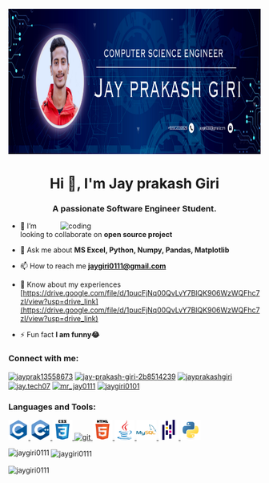 <p align=”center”>

<img width="900" height="290" src="my photo banner/my photo.png" alt="my banner">

</p>
<h1 align="center">Hi 👋, I'm Jay prakash Giri</h1>
<h3 align="center">A passionate Software Engineer Student.</h3>
<img align="right" alt = "coding" width = "400" src ="https://user-images.githubusercontent.com/55389276/140866485-8fb1c876-9a8f-4d6a-98dc-08c4981eaf70.gif">

<!--<p align="left"> <img src="https://komarev.com/ghpvc/?username=jaygiri0111&label=Profile%20views&color=0e75b6&style=flat" alt="jaygiri0111" /> </p>-->

- 👯 I’m looking to collaborate on **open source project**

- 💬 Ask me about **MS Excel, Python, Numpy, Pandas, Matplotlib**

- 📫 How to reach me **jaygiri0111@gmail.com**

- 📄 Know about my experiences [https://drive.google.com/file/d/1pucFjNq00QvLvY7BlQK906WzWQFhc7zI/view?usp=drive_link](https://drive.google.com/file/d/1pucFjNq00QvLvY7BlQK906WzWQFhc7zI/view?usp=drive_link)

- ⚡ Fun fact **I am funny😂**

<h3 align="left">Connect with me:</h3>
<p align="left">
<a href="https://twitter.com/jayprak13558673" target="blank"><img align="center" src="https://raw.githubusercontent.com/rahuldkjain/github-profile-readme-generator/master/src/images/icons/Social/twitter.svg" alt="jayprak13558673" height="30" width="40" /></a>
<a href="https://linkedin.com/in/jay-prakash-giri-2b8514239" target="blank"><img align="center" src="https://raw.githubusercontent.com/rahuldkjain/github-profile-readme-generator/master/src/images/icons/Social/linked-in-alt.svg" alt="jay-prakash-giri-2b8514239" height="30" width="40" /></a>
<a href="https://kaggle.com/jayprakashgiri" target="blank"><img align="center" src="https://raw.githubusercontent.com/rahuldkjain/github-profile-readme-generator/master/src/images/icons/Social/kaggle.svg" alt="jayprakashgiri" height="30" width="40" /></a>
<a href="https://instagram.com/jay.tech07" target="blank"><img align="center" src="https://raw.githubusercontent.com/rahuldkjain/github-profile-readme-generator/master/src/images/icons/Social/instagram.svg" alt="jay.tech07" height="30" width="40" /></a>
<a href="https://www.leetcode.com/mr_jay0111" target="blank"><img align="center" src="https://raw.githubusercontent.com/rahuldkjain/github-profile-readme-generator/master/src/images/icons/Social/leet-code.svg" alt="mr_jay0111" height="30" width="40" /></a>
<a href="https://auth.geeksforgeeks.org/user/jaygiri0101" target="blank"><img align="center" src="https://raw.githubusercontent.com/rahuldkjain/github-profile-readme-generator/master/src/images/icons/Social/geeks-for-geeks.svg" alt="jaygiri0101" height="30" width="40" /></a>
</p>

<h3 align="left">Languages and Tools:</h3>
<p align="left"> <a href="https://www.cprogramming.com/" target="_blank" rel="noreferrer"> <img src="https://raw.githubusercontent.com/devicons/devicon/master/icons/c/c-original.svg" alt="c" width="40" height="40"/> </a> <a href="https://www.w3schools.com/cpp/" target="_blank" rel="noreferrer"> <img src="https://raw.githubusercontent.com/devicons/devicon/master/icons/cplusplus/cplusplus-original.svg" alt="cplusplus" width="40" height="40"/> </a> <a href="https://www.w3schools.com/css/" target="_blank" rel="noreferrer"> <img src="https://raw.githubusercontent.com/devicons/devicon/master/icons/css3/css3-original-wordmark.svg" alt="css3" width="40" height="40"/> </a> <a href="https://git-scm.com/" target="_blank" rel="noreferrer"> <img src="https://www.vectorlogo.zone/logos/git-scm/git-scm-icon.svg" alt="git" width="40" height="40"/> </a> <a href="https://www.w3.org/html/" target="_blank" rel="noreferrer"> <img src="https://raw.githubusercontent.com/devicons/devicon/master/icons/html5/html5-original-wordmark.svg" alt="html5" width="40" height="40"/> </a> <a href="https://www.java.com" target="_blank" rel="noreferrer"> <img src="https://raw.githubusercontent.com/devicons/devicon/master/icons/java/java-original.svg" alt="java" width="40" height="40"/> </a> <a href="https://www.mysql.com/" target="_blank" rel="noreferrer"> <img src="https://raw.githubusercontent.com/devicons/devicon/master/icons/mysql/mysql-original-wordmark.svg" alt="mysql" width="40" height="40"/> </a> <a href="https://pandas.pydata.org/" target="_blank" rel="noreferrer"> <img src="https://raw.githubusercontent.com/devicons/devicon/2ae2a900d2f041da66e950e4d48052658d850630/icons/pandas/pandas-original.svg" alt="pandas" width="40" height="40"/> </a> <a href="https://www.python.org" target="_blank" rel="noreferrer"> <img src="https://raw.githubusercontent.com/devicons/devicon/master/icons/python/python-original.svg" alt="python" width="40" height="40"/> </a> </p>

<p><img align="left" src="https://github-readme-stats.vercel.app/api/top-langs?username=jaygiri0111&show_icons=true&locale=en&layout=compact" alt="jaygiri0111" /></p>

<p>&nbsp;<img align="center" src="https://github-readme-stats.vercel.app/api?username=jaygiri0111&show_icons=true&locale=en" alt="jaygiri0111" /></p>

<p><img align="center" src="https://github-readme-streak-stats.herokuapp.com/?user=jaygiri0111&" alt="jaygiri0111" /></p>

